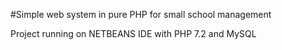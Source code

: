 #Simple web system in pure PHP for small school management

Project running on NETBEANS IDE with PHP 7.2 and MySQL